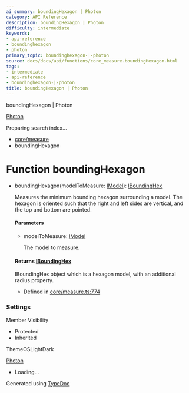 ```yaml
---
ai_summary: boundingHexagon | Photon
category: API Reference
description: boundingHexagon | Photon
difficulty: intermediate
keywords:
- api-reference
- boundinghexagon
- photon
primary_topic: boundinghexagon-|-photon
source: docs/docs/api/functions/core_measure.boundingHexagon.html
tags:
- intermediate
- api-reference
- boundinghexagon-|-photon
title: boundingHexagon | Photon
---
```

boundingHexagon | Photon

[Photon](../index.md)




Preparing search index...

* [core/measure](../modules/core_measure.md)
* boundingHexagon

# Function boundingHexagon

* boundingHexagon(modelToMeasure: [IModel](../interfaces/core_schema.IModel.md)): [IBoundingHex](../interfaces/core_core.IBoundingHex.md)

  Measures the minimum bounding hexagon surrounding a model. The hexagon is oriented such that the right and left sides are vertical, and the top and bottom are pointed.

  #### Parameters

  + modelToMeasure: [IModel](../interfaces/core_schema.IModel.md)

    The model to measure.

  #### Returns [IBoundingHex](../interfaces/core_core.IBoundingHex.md)

  IBoundingHex object which is a hexagon model, with an additional radius property.

  + Defined in [core/measure.ts:774](https://github.com/mwhite454/photon/blob/main/packages/photon/src/core/measure.ts#L774)

### Settings

Member Visibility

* Protected
* Inherited

ThemeOSLightDark

[Photon](../index.md)

* Loading...

Generated using [TypeDoc](https://typedoc.org/)
